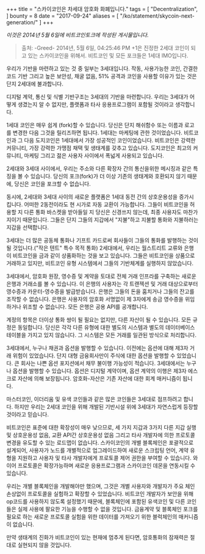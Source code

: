 +++
title = "스카이코인은 차세대 암호화 화폐입니다."
tags = [
    "Decentralization",
]
bounty = 8
date = "2017-09-24"
aliases = [
	"/ko/statement/skycoin-next-generation/"
]
+++

*이것은 2014년 5월 6일에 비트코인토크에 작성된 게시물입니다.*

>출처: -Greed- 2014년, 5월 6일, 04:25:46 PM
+1은 진정한 2세대 코인이 되고 있는 스카이코인을 위해서. 비트코인 및 모든 포크들은 1세대 IMO입니다.

우리가 기반을 마련하고 있는 것 중 일부는 3세대입니다.
작동, 사용가능한 코인, 간결한 코드 기반 그리고 높은 보안성, 채굴 없음,
51% 공격과 코인을 사용할 이유가 있는 것은 단지 2세대에 불과합니다.

디지털 계약, 통신 및 식별 기반구조는 3세대의 기반을 마련합니다.
우리는 3세대가 어떻게 생겼는지 알 수 없지만,
플랫폼과 타사 응용프로그램이 포함될 것이라고 생각합니다.

1세대 코인은 매우 쉽게 (fork)할 수 있습니다.
당신은 단지 해쉬함수 또는 이름과 로고를 변경한 다음 그것을 릴리즈하면 됩니다.
1세대는 마케팅에 관한 것이었습니다. 비트코인과 그 다음
도지코인은 1세대에서 가장 성공적인 코인이었습니다.
비트코인은 강력한 커뮤니티, 가장 강력한 가맹점 채택 및 생태계를 갖추고 있습니다.
도지코인은 최고의 커뮤니티, 마케팅 그리고 젊은 사용자 사이에서 폭넓게 사용되고 있습니다.


2세대와 3세대 사이에서, 우리는 주소와 다른 확장자 간의 통신을위한
메시징과 같은 특징을 볼 수 있습니다.
당신의 포크(fork)가 더 이상 기존의 생태계와 호환되지 않기 때문에,
당신은 코인을 포크할 수 없습니다.

동시에, 2세대와 3세대 사이의 새로운 플랫폼은 1세대 동전 간의 상호운용성을 증가시킵니다.
어떠한 2동전이라도 현 시가로 자동 교환이 가능합니다.
그들이 비트코인을 허용할 지 다른 통화 바스켓을 받아들일 지 당신은 신경쓰지 않는데,
최종 사용자도 마찬가지이기 때문입니다.
그들은 단지 그들의 지갑에서 "지불"하고 지불할 통화와 지불하러는 지갑을 선택합니다.

3세대는 더 많은 공동체 통화나 기프트 카드로써 회사들이
그들의 통화를 발행하는 것이 될 것입니다.("작은 텐트" 특수 목적 통화)
2세대에서, 우리는 월스트리트 교류와 은행이 비트코인을 금과 같이
상품화하는 것을 보고 있습니다. 그들은 비트코인을 상품으로 거래하고 있지만,
비트코인 유형 시스템에서 그들의 기반체계를 실행하지 않았습니다.

3세대에서, 암호화 원장, 영수증 및 계약을 토대로 전체 거래 인프라를 구축하는
새로운 은행과 거래소를 볼 수 있습니다.
이 은행의 사용자는 각 트랜젝션 및 거래 대상으로부터 영수증과 카운터-영수증을 발급받습니다.
은행은 그들의 돈을 훔치거나 그들의 잔고를 조작할 수 없습니다.
은행은 사용자의 암호화 서명없이 제 3자에게 송금 영수증을 위임하거나 위조할 수 없습니다.
모든 은행은 공용 API를 공개합니다.

계정의 항목은 더이상 통화 쌍이 될 필요는 없지만, 다른 자산이 될 수 있습니다.
모든 규정은 동일합니다. 당신은 각각 다른 유형에 대한 별도의 시스템과
별도의 데이터베이스 테이블을 가지고 있지 않습니다.
그 시스템은 모든 거래를 일관된 방식으로 처리합니다.

3세대에서, 누구나 채권과 옵션을 발행할 수 있습니다.
이전에는 옵션에 대해 제3자 거래 위험이 있었습니다.
단지 대형 금융회사만이 주식에 대한 옵션을 발행할 수 있었습니다.
큰 회사는 나쁜 옵션 포지션에서 채무 불이행 가능성이 적습니다.
3세대에서는 누구나 옵션을 발행할 수 있습니다.
옵션은 디지털 계약이며, 옵션 계약의 이행은 제3자 에스크로 자산에 의해 보장됩니다.
암호화-자산은 기존 자산에 대한 회계 매커니즘이 됩니다.

마스터코인, 이더리움 및 유색 코인들과 같은 많은 코인들은 3세대로 점프하려고 합니다.
하지만 우리는 2세대 코인을 위해 개발된 기반시설 위에 3세대가 자연스럽게 등장할 것이라고 믿습니다.

비트코인은 표준에 대한 확장성이 매우 낮으므로, 세 가지 지갑과 3가지
다른 지갑 실행 및 상호운용성 없음, 교환 API간 상호운용성 없음 그리고
타사 개발자에 의한 프로토콜 변경을 유도할 수 있는 로드맵이 없습니다.
스카이코인의 개별 블록체인은 포괄적으로 설계되어, 사용자가 노드를 개별적으로
업그레이드하여 새로운 스크립팅 언어, 계약 유형을 지원하고
사용자 및 타사 개발자에게 프로토콜 제어 권한을 부여할 수 있습니다.
와이어 프로토콜은 확장가능하며 새로운 응용프로그램과 스카이코인 데몬을 연동시킬 수 있습니다.

우리는 개별 블록체인을 개발해야만 했으며, 그것은 개별 사용자와 개발자가
주요 체인 손상없이 프로토콜을 실험하고 확장할 수 있었습니다.
비트코인 개발자가 보안을 위해 op코드를 사용하지 않도록 설정했기 때문에,
블록체인에 포함된 유색코인 및 다른 코인들은 실제 사용에 팔요한 기능을 수행할 수 없을 것입니다.
금융계약 및 블록체인 포크를 필요로 하는 새로운 프로토콜 실험을
위한 데이터를 가져오기 위한 블럭체인의 매커니즘이 없습니다.

만약 생태계의 진화가 비트코인이 있는 현재에 멈추게 된다면,
암호통화의 잠재력은 절대로 실현되지 않을 것입니다.
